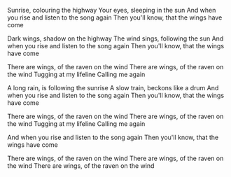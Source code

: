Sunrise, colouring the highway
Your eyes, sleeping in the sun
And when you rise and listen to the song again
Then you'll know, that the wings have come

Dark wings, shadow on the highway
The wind sings, following the sun
And when you rise and listen to the song again
Then you'll know, that the wings have come

There are wings, of the raven on the wind
There are wings, of the raven on the wind
Tugging at my lifeline
Calling me again

A long rain, is following the sunrise
A slow train, beckons like a drum
And when you rise and listen to the song again
Then you'll know, that the wings have come

There are wings, of the raven on the wind
There are wings, of the raven on the wind
Tugging at my lifeline
Calling me again

And when you rise and listen to the song again
Then you'll know, that the wings have come

There are wings, of the raven on the wind
There are wings, of the raven on the wind
There are wings, of the raven on the wind
